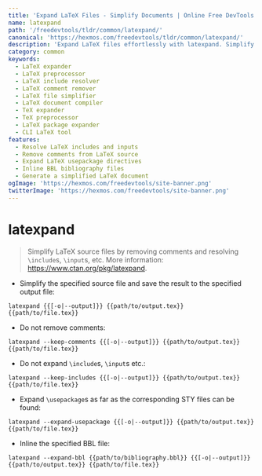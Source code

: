 ```yaml
---
title: 'Expand LaTeX Files - Simplify Documents | Online Free DevTools by Hexmos'
name: latexpand
path: '/freedevtools/tldr/common/latexpand/'
canonical: 'https://hexmos.com/freedevtools/tldr/common/latexpand/'
description: 'Expand LaTeX files effortlessly with latexpand. Simplify LaTeX documents by resolving includes and removing comments. Free online tool, no registration required.'
category: common
keywords:
  - LaTeX expander
  - LaTeX preprocessor
  - LaTeX include resolver
  - LaTeX comment remover
  - LaTeX file simplifier
  - LaTeX document compiler
  - TeX expander
  - TeX preprocessor
  - LaTeX package expander
  - CLI LaTeX tool
features:
  - Resolve LaTeX includes and inputs
  - Remove comments from LaTeX source
  - Expand LaTeX usepackage directives
  - Inline BBL bibliography files
  - Generate a simplified LaTeX document
ogImage: 'https://hexmos.com/freedevtools/site-banner.png'
twitterImage: 'https://hexmos.com/freedevtools/site-banner.png'
---
```


# latexpand

> Simplify LaTeX source files by removing comments and resolving `\include`s, `\input`s, etc.
> More information: <https://www.ctan.org/pkg/latexpand>.

- Simplify the specified source file and save the result to the specified output file:

`latexpand {{[-o|--output]}} {{path/to/output.tex}} {{path/to/file.tex}}`

- Do not remove comments:

`latexpand --keep-comments {{[-o|--output]}} {{path/to/output.tex}} {{path/to/file.tex}}`

- Do not expand `\include`s, `\input`s etc.:

`latexpand --keep-includes {{[-o|--output]}} {{path/to/output.tex}} {{path/to/file.tex}}`

- Expand `\usepackage`s as far as the corresponding STY files can be found:

`latexpand --expand-usepackage {{[-o|--output]}} {{path/to/output.tex}} {{path/to/file.tex}}`

- Inline the specified BBL file:

`latexpand --expand-bbl {{path/to/bibliography.bbl}} {{[-o|--output]}} {{path/to/output.tex}} {{path/to/file.tex}}`

